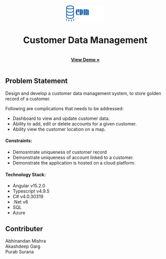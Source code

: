 
<!-- PROJECT LOGO -->
<br />
<div align="center">
  <a href="">
     <img src="cmmd-app/src/assets/cdmlogo.png" alt="Logo" width="120" height="50">
  </a>
   


  <h1 align="center">Customer Data Management</h1>

  <p align="center">
    <br />
    <a href="https://customerdatamanagementfast.azurewebsites.net/"><strong>View Demo »</strong></a>
    <br />
    <br />
   
  </p>
</div>




## Problem Statement


Design and develop a customer data management system, to store golden record of a customer.

Following are complications that needs to be addressed:
* Dashboard to view and update customer data.
* Ability to add, edit or delete accounts for a given customer.
* Ability view the customer location on a map.
#### Constraints: 
* Demosntrate uniqueness of customer record
* Demonstrate uniqueness of account linked to a customer.
* Demonstrate the application is hosted on a cloud platform.

#### Technology Stack: 
* Angular       v15.2.0
* Typescript    v4.9.5
* C#            v4.0.30319
* .Net          v6    
* SQL           
* Azure





<!-- CONTACT -->
## Contributer

Abhinandan Mishra <br>
Akashdeep Garg <br>
Purab Surana <br>






